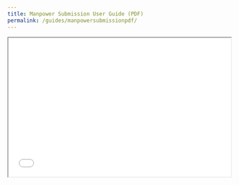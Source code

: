 ```yaml
---
title: Manpower Submission User Guide (PDF)
permalink: /guides/manpowersubmissionpdf/
---
```


<iframe width="100%" height="315" src="/guides/EssentialManpowerRegistrationGuide.pdf"></iframe>
<!--<iframe width="100%" height="315" src="/guides/EssentialManpowerRegistrationGuide.pdf" frameborder="0" allow="accelerometer; autoplay; encrypted-media; gyroscope; picture-in-picture" allowfullscreen></iframe>-->